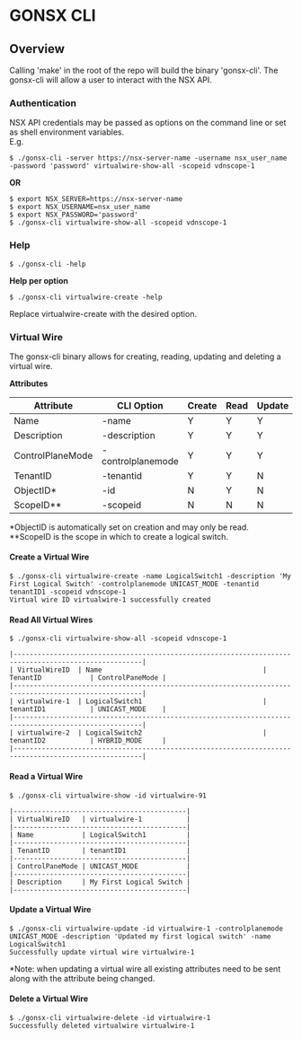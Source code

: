 # GONSX CLI

## Overview
Calling 'make' in the root of the repo will build the binary 'gonsx-cli'. The gonsx-cli will allow a user to interact with the NSX API.  
  


  
### Authentication  
  
NSX API credentials may be passed as options on the command line or set as shell environment variables.  
E.g.

```
$ ./gonsx-cli -server https://nsx-server-name -username nsx_user_name -password 'password' virtualwire-show-all -scopeid vdnscope-1
```
  
**OR**    
  
```
$ export NSX_SERVER=https://nsx-server-name
$ export NSX_USERNAME=nsx_user_name
$ export NSX_PASSWORD='password'
$ ./gonsx-cli virtualwire-show-all -scopeid vdnscope-1
```

### Help
```
$ ./gonsx-cli -help
```
  
**Help per option**  
```
$ ./gonsx-cli virtualwire-create -help
```
Replace virtualwire-create with the desired option.  


### Virtual Wire
The gonsx-cli binary allows for creating, reading, updating and deleting a virtual wire. 

**Attributes**  
    
| Attribute        | CLI Option        | Create | Read | Update |  
|------------------|-------------------|--------|------|--------|  
| Name             | -name             |    Y   |   Y  |    Y   |  
| Description      | -description      |    Y   |   Y  |    Y   |  
| ControlPlaneMode | -controlplanemode |    Y   |   Y  |    Y   |  
| TenantID         | -tenantid         |    Y   |   Y  |    N   |  
| ObjectID*        | -id               |    N   |   Y  |    N   |  
| ScopeID**        | -scopeid          |    N   |   N  |    N   |  
 
*ObjectID is automatically set on creation and may only be read.  
**ScopeID is the scope in which to create a logical switch.  
  
#### Create a Virtual Wire
```
$ ./gonsx-cli virtualwire-create -name LogicalSwitch1 -description 'My First Logical Switch' -controlplanemode UNICAST_MODE -tenantid tenantID1 -scopeid vdnscope-1
Virtual wire ID virtualwire-1 successfully created
```
  
#### Read All Virtual Wires
```
$ ./gonsx-cli virtualwire-show-all -scopeid vdnscope-1  

|------------------------------------------------------------------------------------------------------|
| VirtualWireID  | Name                                        | TenantID            | ControlPaneMode |
|------------------------------------------------------------------------------------------------------|
| virtualwire-1  | LogicalSwitch1                              | tenantID1           | UNICAST_MODE    |
|------------------------------------------------------------------------------------------------------|
| virtualwire-2  | LogicalSwitch2                              | tenantID2           | HYBRID_MODE     |
|------------------------------------------------------------------------------------------------------|
```
  
#### Read a Virtual Wire
```
$ ./gonsx-cli virtualwire-show -id virtualwire-91

|-------------------------------------------|
| VirtualWireID   | virtualwire-1           |
|-------------------------------------------|
| Name            | LogicalSwitch1          |
|-------------------------------------------|
| TenantID        | tenantID1               |
|-------------------------------------------|
| ControlPaneMode | UNICAST_MODE            |
|-------------------------------------------|
| Description     | My First Logical Switch |
|-------------------------------------------|
```
  
#### Update a Virtual Wire
```
$ ./gonsx-cli virtualwire-update -id virtualwire-1 -controlplanemode UNICAST_MODE -description 'Updated my first logical switch' -name LogicalSwitch1
Successfully update virtual wire virtualwire-1
```
*Note: when updating a virtual wire all existing attributes need to be sent along with the attribute being changed.    
  
#### Delete a Virtual Wire
```
$ ./gonsx-cli virtualwire-delete -id virtualwire-1
Successfully deleted virtualwire virtualwire-1
```
  